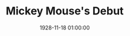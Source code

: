 ---
layout: post
title:  "Mickey Mouse's Debut"
category: Template
date:   1928-11-18 01:00:00
last_modified_at:  1928-11-18 01:00:00
excerpt: "Walter Elias Disney was an American entrepreneur"
categories: history
tags:  mickey
image:
  feature: steamboat.jpg
  topPosition: -50px
bgContrast: dark
bgGradientOpacity: darker
syntaxHighlighter: no
link: 
---